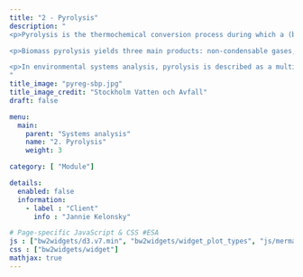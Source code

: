 ```yaml
---
title: "2 - Pyrolysis"
description: "
<p>Pyrolysis is the thermochemical conversion process during which a (biomass) feedstock is heated in the partial or total absence of oxygen. While pyrolysis is the main technique for producing biochar, other thermochemical conversion techniques exists for carbonising biomass such as torrefaction, hydrothermal carbonisation, and gasification.</p>

<p>Biomass pyrolysis yields three main products: non-condensable gases, liquid oil or tars, and solid char. Often, the pyrolysis gases and oil are directly combusted and recovered as energy. In more advanced cases, pyrolysis oil and gas can be recovered, upgraded and used later for energy or chemical products.</p>

<p>In environmental systems analysis, pyrolysis is described as a multi-functional process or multi-product process since it delivers several useful products or services. Note that if <b>waste</b> biomass is used in pyrolysis, another service can be defined, namely <b>waste treatment</b>.</p>
"
title_image: "pyreg-sbp.jpg"
title_image_credit: "Stockholm Vatten och Avfall"
draft: false

menu:
  main:
    parent: "Systems analysis"
    name: "2. Pyrolysis"
    weight: 3

category: [ "Module"]

details:
  enabled: false
  information:
    - label : "Client"
      info : "Jannie Kelonsky"

# Page-specific JavaScript & CSS #ESA
js : ["bw2widgets/d3.v7.min", "bw2widgets/widget_plot_types", "js/mermaid.min"]
css : ["bw2widgets/widget"]
mathjax: true
---
```


